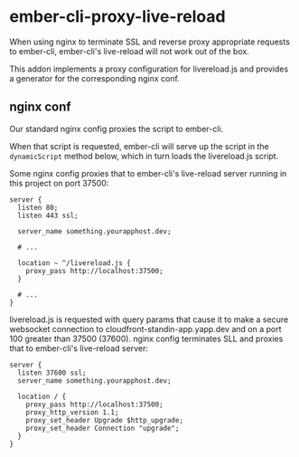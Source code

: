 # ember-cli-proxy-live-reload

When using nginx to terminate SSL and reverse proxy appropriate requests to ember-cli, ember-cli's live-reload will not work out of the box.

This addon implements a proxy configuration for livereload.js and provides a generator for the corresponding nginx conf.

## nginx conf

Our standard nginx config proxies the script to ember-cli.

When that script is requested, ember-cli will serve up the script in the `dynamicScript` method below, which in turn loads the livereload.js script.

Some nginx config proxies that to ember-cli's live-reload server running in this project on port 37500:

    server {
      listen 80;
      listen 443 ssl;

      server_name something.yourapphost.dev;

      # ...

      location ~ ^/livereload.js {
        proxy_pass http://localhost:37500;
      }

      # ...
    }

livereload.js is requested with query params that cause it to make a
secure websocket connection to cloudfront-standin-app.yapp.dev and on
a port 100 greater than 37500 (37600). nginx config terminates SLL
and proxies that to ember-cli's live-reload server:

    server {
      listen 37600 ssl;
      server_name something.yourapphost.dev;

      location / {
        proxy_pass http://localhost:37500;
        proxy_http_version 1.1;
        proxy_set_header Upgrade $http_upgrade;
        proxy_set_header Connection "upgrade";
      }
    }
